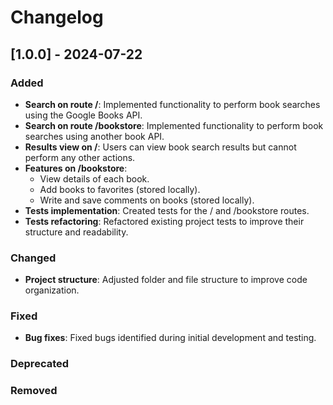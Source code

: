 # Changelog

## [1.0.0] - 2024-07-22
### Added
- **Search on route /**: Implemented functionality to perform book searches using the Google Books API.
- **Search on route /bookstore**: Implemented functionality to perform book searches using another book API.
- **Results view on /**: Users can view book search results but cannot perform any other actions.
- **Features on /bookstore**:
  - View details of each book.
  - Add books to favorites (stored locally).
  - Write and save comments on books (stored locally).
- **Tests implementation**: Created tests for the / and /bookstore routes.
- **Tests refactoring**: Refactored existing project tests to improve their structure and readability.

### Changed
- **Project structure**: Adjusted folder and file structure to improve code organization.

### Fixed
- **Bug fixes**: Fixed bugs identified during initial development and testing.

### Deprecated

### Removed

